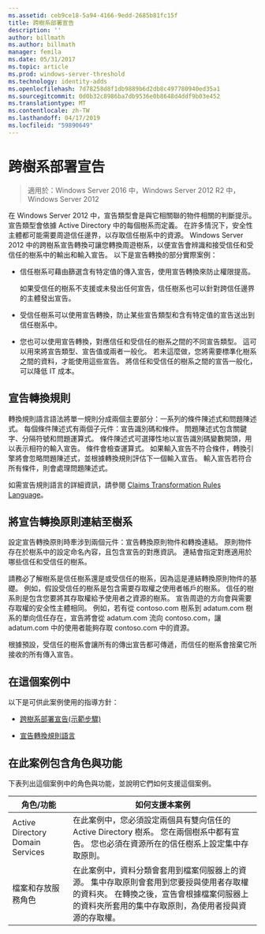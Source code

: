 ```yaml
---
ms.assetid: ceb9ce18-5a94-4166-9edd-2685b81fc15f
title: 跨樹系部署宣告
description: ''
author: billmath
ms.author: billmath
manager: femila
ms.date: 05/31/2017
ms.topic: article
ms.prod: windows-server-threshold
ms.technology: identity-adds
ms.openlocfilehash: 7d78258d8f1db9889b6d2db8c497780940ed35a1
ms.sourcegitcommit: 0d0b32c8986ba7db9536e0b8648d4ddf9b03e452
ms.translationtype: MT
ms.contentlocale: zh-TW
ms.lasthandoff: 04/17/2019
ms.locfileid: "59890649"
---
```

# <a name="deploy-claims-across-forests"></a>跨樹系部署宣告

>適用於：Windows Server 2016 中，Windows Server 2012 R2 中，Windows Server 2012

在 Windows Server 2012 中，宣告類型會是與它相關聯的物件相關的判斷提示。 宣告類型會依據 Active Directory 中的每個樹系而定義。 在許多情況下，安全性主體都可能需要周遊信任邊界，以存取信任樹系中的資源。 Windows Server 2012 中的跨樹系宣告轉換可讓您轉換周遊樹系，以便宣告會辨識和接受信任和受信任的樹系中的輸出和輸入宣告。 以下是宣告轉換的部分實際案例：  
  
-   信任樹系可藉由篩選含有特定值的傳入宣告，使用宣告轉換來防止權限提高。  
  
    如果受信任的樹系不支援或未發出任何宣告，信任樹系也可以針對跨信任邊界的主體發出宣告。  
  
-   受信任樹系可以使用宣告轉換，防止某些宣告類型和含有特定值的宣告送出到信任樹系中。  
  
-   您也可以使用宣告轉換，對應信任和受信任的樹系之間的不同宣告類型。 這可以用來將宣告類型、宣告值或兩者一般化。 若未這麼做，您將需要標準化樹系之間的資料，才能使用這些宣告。 將信任和受信任的樹系之間的宣告一般化，可以降低 IT 成本。  
  
## <a name="claim-transformation-rules"></a>宣告轉換規則  
轉換規則語言語法將單一規則分成兩個主要部分：一系列的條件陳述式和問題陳述式。 每個條件陳述式有兩個子元件：宣告識別碼和條件。 問題陳述式包含關鍵字、分隔符號和問題運算式。 條件陳述式可選擇性地以宣告識別碼變數開頭，用以表示相符的輸入宣告。 條件會檢查運算式。 如果輸入宣告不符合條件，轉換引擎將會忽略問題陳述式，並根據轉換規則評估下一個輸入宣告。 輸入宣告若符合所有條件，則會處理問題陳述式。  
  
如需宣告規則語言的詳細資訊，請參閱 [Claims Transformation Rules Language](Claims-Transformation-Rules-Language.md)。  
  
## <a name="linking-claim-transformation-policies-to-forests"></a>將宣告轉換原則連結至樹系  
設定宣告轉換原則時牽涉到兩個元件：宣告轉換原則物件和轉換連結。 原則物件存在於樹系中的設定命名內容，且包含宣告的對應資訊。 連結會指定對應適用於哪些信任和受信任的樹系。  
  
請務必了解樹系是信任樹系還是或受信任的樹系，因為這是連結轉換原則物件的基礎。 例如，假設受信任的樹系是包含需要存取權之使用者帳戶的樹系。 信任的樹系則是包含您要將其存取權給予使用者之資源的樹系。 宣告周遊的方向會與需要存取權的安全性主體相同。 例如，若有從 contoso.com 樹系到 adatum.com 樹系的單向信任存在，宣告將會從 adatum.com 流向 contoso.com，讓 adatum.com 中的使用者能夠存取 contoso.com 中的資源。  
  
根據預設，受信任的樹系會讓所有的傳出宣告都可傳遞，而信任的樹系會捨棄它所接收的所有傳入宣告。  
  
## <a name="in-this-scenario"></a>在這個案例中  
以下是可供此案例使用的指導方針：  
  
-   [跨樹系部署宣告&#40;示範步驟&#41;](Deploy-Claims-Across-Forests--Demonstration-Steps-.md)  
  
-   [宣告轉換規則語言](Claims-Transformation-Rules-Language.md)  
  
## <a name="BKMK_NEW"></a>在此案例包含角色與功能  
下表列出這個案例中的角色與功能，並說明它們如何支援這個案例。  
  
|角色/功能|如何支援本案例|  
|-----------------|---------------------------------|  
|Active Directory Domain Services|在此案例中，您必須設定兩個具有雙向信任的 Active Directory 樹系。 您在兩個樹系中都有宣告。 您也必須在資源所在的信任樹系上設定集中存取原則。|  
|檔案和存放服務角色|在此案例中，資料分類會套用到檔案伺服器上的資源。 集中存取原則會套用到您要授與使用者存取權的資料夾。 在轉換之後，宣告會根據檔案伺服器上的資料夾所套用的集中存取原則，為使用者授與資源的存取權。|  
  


